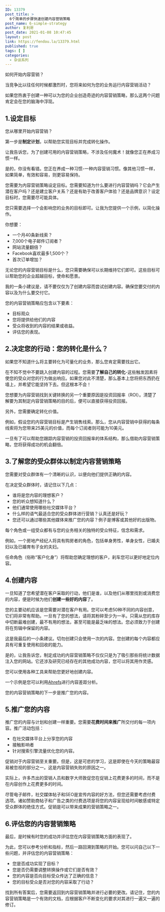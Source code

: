 ```yaml
---
ID: 13379
post_title: >
  6个简单的步骤快速创建内容营销策略
post_name: 6-simple-strategy
author: 复利哥
post_date: 2021-01-08 10:47:45
layout: post
link: https://fendou.la/13379.html
published: true
tags: [ ]
categories:
  - 杂谈系列
---
```

如何开始内容营销？

当竞争比以往任何时候都激烈时，您将来如何为您的业务运行内容营销活动？

如果您热衷于创建一种可以为您的企业创造奇迹的内容营销策略，那么这两个问题肯定会在您的脑海中浮现。
<h2>1.设定目标</h2>
您从哪里开始内容营销？

第一步是<strong>制定计划</strong>，以帮助您实现目标并完成转化操作。

让我告诉您，为了创建可用的内容营销策略，不涉及任何魔术！就像您正在养成习惯一样。

是的，你没有看错。您正在养成一种习惯-一种内容营销习惯。像其他习惯一样，如果简单，有效和容易，则更容易保持。

您需要为内容营销策略设定目标。您需要知道为什么要进行内容营销吗？它会产生潜在客户吗？还是建立客户关系？还是有助于改善客户体验？还是品牌意识？设定目标时，您需要尽可能具体。

您只需要选择一个会影响您的业务的目标即可。让我为您提供一个示例，以简化操作。

你想要：
<ul>
 	<li>一个月40条新线索？</li>
 	<li>7,000个电子邮件订阅者？</li>
 	<li>网站流量翻倍？</li>
 	<li>Facebook喜欢最多1,500个？</li>
 	<li>首次订单增加？</li>
</ul>
无论您的内容营销目标是什么，您只需要确保可以长期维持它们即可。这些目标可以帮助您的企业超越目标，使命和愿景。

我的一条小建议是，请不要仅仅为了创建内容而尝试创建内容。确保您要交付的内容以及为什么要交付它。

您的内容营销策略应包含以下要素：
<ul>
 	<li>目标观众</li>
 	<li>您将提供给他们的内容</li>
 	<li>受众将收到的内容的结果或收益。</li>
 	<li>评估您的表现。</li>
</ul>
<h2>2.决定您的行动：您的转化是什么？</h2>
如果您不知道什么将主要转化为可量化的业务，那么您肯定需要找出它。

在不知不觉中不要跳入创建内容的过程。您需要<strong>了解自己的转化</strong>-这些触发因素将使您的受众对您的行为做出响应。如果您对此不清楚，那么基本上您将把东西扔在墙上，并希望它能坚持下去。但这根本不会！

您想要为内容营销找到关键转换的另一个重要原因是投资回报率（ROI）。清楚了解要为其制定内容营销策略的目的后，便可以直接获得投资回报。

另外，您需要确定转化价值。

例如，假设您的内容营销目标是产生销售线索。那么，您从内容营销中获得的每条线索将为您带来25美元的价值，而每个订阅者则可能为10美元。

一旦有了可以帮助您跟踪内容营销的投资回报率的体系结构，那么借助内容营销策略，您将获得成功的机会翻倍。
<h2>3.了解您的受众群体以制定内容营销策略</h2>
您需要对受众群体有一个清晰的认识，以便向他们提供正确的内容。

在决定受众群体时，请记住以下几点：
<ul>
 	<li>谁将是您内容的理想客户？</li>
 	<li>您的听众想知道什么？</li>
 	<li>他们通常使用哪些社交媒体平台？</li>
 	<li>什么样的语气最适合您的受众群体进行营销？认真还是好玩？</li>
 	<li>您还可以通过哪些其他媒体来推广您的内容？例子是博客或其他好的出版物。</li>
</ul>
每个角色或一组受众都有与您的业务相关的独特的受众特征，信念和需求。

例如，一个房地产经纪人将具有购房者的角色，包括单身男性，单身女性，已婚夫妇以及已婚育有子女的夫妇。

任命角色（俗称“客户化身”）将帮助您确定理想的客户，刹车您可以更好地定位内容。
<h2>4.创建内容</h2>
一旦知道了您希望潜在客户采取的行动，他们是谁，以及他们从哪里找到或消费您的内容，便是时候为他们<strong>创建一些好的内容</strong>了。

您的主要动机应该是您需要对潜在客户有用。您可以考虑50种不同的内容创意，它们将非常有帮助。一旦有了您的想法，请将其粉碎至少为一半。只需从您的库存中切断最难创建，最不有用的想法，甚至可能是最乏味的想法。您必须致力于创建将在剪辑中保留的内容。

这是我最后的一小条建议。切勿创建只会使用一次的内容。您创建的每个内容都应具有可重复使用和回收的能力。

是的，让我告诉您，制定成功的内容营销策略不仅仅只是为了吸引那些将统计数据注入您的网站。它还涉及研究已经存在的其他成功内容，您可以将其用作灵感。

您可以使用各种工具来帮助您更好地创建内容。

一个示例是您可以利用<a href="https://ahrefs.com/" target="_blank" rel="noopener">Ahrefs</a>进行内容差距分析。

您的内容营销策略的下一步是推广您的内容。
<h2>5.推广您的内容</h2>
推广您的内容与计划和创建一样重要。您需要<strong>花费时间来推广</strong>所交付的每一项内容。推广活动包括：
<ul>
 	<li>在社交媒体平台上分享您的内容</li>
 	<li>接触影响者</li>
 	<li>针对搜索引擎流量优化您的内容。</li>
</ul>
促销对于内容营销至关重要。但是，这是可悲的学习，这是即使在今天的策略最容易被忽视的部分之一。这是内容营销失败的原因之一。

实际上，许多杰出的营销人员和数字大师敦促您在促销上花费更多的时间，而不是在内容创作上花费更多的时间。

尽管电子邮件，社交媒体帖子和SEO是宣传内容的好方法，但您还需要考虑付费选项。诸如赞助商帖子和广告之类的付费选项是将您的内容呈现给时间敏感或特定受众群体的绝佳方式。促销是可以带来成果的营销策略之一。
<h2>6.评估您的内容营销策略</h2>
最后，是时候有时您的成功并评估您在内容营销策略方面的表现了。

为此，您可以参考分析和指标，然后一路回溯到策略的开始。您可以问自己以下一些问题，并评估您的内容营销策略：
<ul>
 	<li>您是否成功实现了目标？</li>
 	<li>您是否仍需要调整转换操作或它们是否有效？</li>
 	<li>您的内容是否向目标受众传达了正确的信息？</li>
 	<li>您的目标受众是否对您的内容采取了行动？</li>
</ul>
找到所有答案后，您需要返回到内容营销策略并进行必要的更改。请记住，您的内容营销策略是一个有效的文档，应根据客户不断变化的要求对其进行一遍又一遍的修订。
